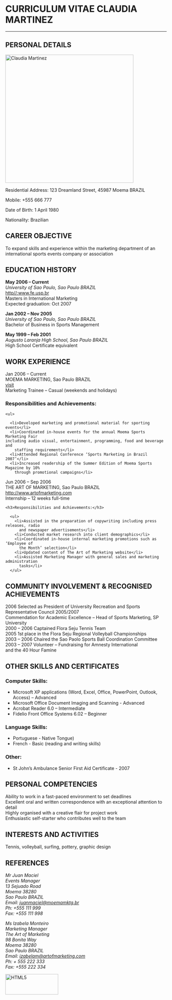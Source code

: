 <!DOCTYPE html>
<html>
<head>
  <meta charset="utf-8">
  <meta name="viewport" content="width=device-width">
  
</head>
  <title>Resume</title>
<body>
  
<h1>CURRICULUM VITAE CLAUDIA MARTINEZ</h1>
  <hr>
  
  
  <h2>PERSONAL DETAILS</h2>
   <img src="https://upload.wikimedia.org/wikipedia/commons/8/86/Woman_at_Lover%27s_Bridge_Tanjung_Sepat_%28cropped%29.jpg" alt="Claudia Martinez" style="width:400px;height:400px;">
  <p>
    Residential Address: 123 Dreamland Street, 45987 Moema BRAZIL
  </p>
  <p>
    Mobile: +555 666 777
  </p>
  <p>
    Date of Birth: 1  April 1980
  </p>
  <p>
    Nationality: Brazilian
  </p>
  
  <h2>CAREER OBJECTIVE</h2>
  To expand skills and experience within the marketing department of an 
international sports events company or association
  
  <h2>EDUCATION HISTORY</h2>
  <p>
    <strong>May 2006 – Current</strong><br> 
    <em>University of Sao Paulo, Sao Paulo BRAZIL</em><br>
    <a href="http//:www.fe.usp.br" target="_blank">http//:www.fe.usp.br</a><br>
    Masters in International Marketing<br>
    Expected graduation: Oct 2007
  </p>
  
  <p>
    <strong>Jan 2002 – Nov 2005</strong><br>
    <em>University of Sao Paulo, Sao Paulo BRAZIL</em><br>
    Bachelor of Business in Sports Management
  </p>
  
  <p>
    <strong>May 1999 – Feb 2001</strong><br>
    <em>Augusto Laranja High School, Sao Paulo BRAZIL</em><br>
     High School Certificate equivalent<br>
  </p>
  
  
  
  
  <h2>WORK EXPERIENCE</h2>
  Jan 2006 – Current <br>
  MOEMA MARKETING, Sao Paulo BRAZIL<br>
  <a href="http://www.moemamkt.com.br" target="_blank">visit</a><br>
  Marketing Trainee – Casual (weekends and holidays)<br>
  
  
  <h3>Responsibilities and Achievements:</h3>
  
    <ul>
      
      <li>Developed marketing and promotional material for sporting events</li>
      <li>Coordinated in-house events for the annual Moema Sports Marketing Fair 
    including audio visual, entertainment, programming, food and beverage and 
        staffing requirements</li>
      <li>Attended Regional Conference ‘Sports Marketing in Brazil 2007’</li>
      <li>Increased readership of the Summer Edition of Moema Sports Magazine by 10% 
        through promotional campaigns</li>
  </ul>
  
 
  Jun 2006 – Sep 2006<br>
  THE ART OF MARKETING, Sao Paulo BRAZIL<br>
  <a href="http://www.artofmarketing.com" target="_blank">http://www.artofmarketing.com</a><br>
  Internship – 12 weeks full-time<br>
  
 
    <h3>Responsibilities and Achievements:</h3>
    
      <ul>
        <li>Assisted in the preparation of copywriting including press releases, radio 
          and newspaper advertisements</li>
        <li>Conducted market research into client demographics</li>
        <li>Coordinated in-house internal marketing promotions such as ‘Employee of 
          the Month’ selection</li>
        <li>Updated content of The Art of Marketing website</li>
        <li>Assisted Marketing Manager with general sales and marketing administration 
          tasks</li>
      </ul>
    
  
  <h2>COMMUNITY INVOLVEMENT & RECOGNISED ACHIEVEMENTS</h2>
  
  2006 Selected as President of University Recreation and Sports 
  Representative Council
  2005/2007<br>         Commendation for Academic Excellence – Head of Sports 
  Marketing, SP University<br>
  2000 – 2006 Captained Flora Seju Tennis Team<br>
  2005 1st place in the Flora Seju Regional Volleyball 
  Championships<br>
  2003 – 2006 Chaired the Sao Paolo Sports Ball Coordination Committee<br>
  2003 – 2007 Volunteer – Fundraising for Amnesty International <br>
  and the 40 Hour Famine
  
  <h2>OTHER SKILLS AND CERTIFICATES</h2>
  
  <h3>Computer Skills:</h3>
    <ul>
      <li>Microsoft XP applications (Word, Excel, Office, PowerPoint, Outlook, 
        Access) – Advanced</li>
      <li>Microsoft Office Document Imaging and Scanning - Advanced</li>
      <li>Acrobat Reader 6.0 – Intermediate</li>
      <li>Fidelio Front Office Systems 6.02 – Beginner</li>
    </ul>  
   
  <h3>Language Skills:</h3>
    <ul>
      <li>Portuguese - Native Tongue)</li>
      <li>French - Basic (reading and writing skills)</li>
    </ul>
  
  <h3>Other:</h3>
    <ul>
      <li>St John’s Ambulance Senior First Aid Certificate - 2007</li>
    </ul>
  
  <h2>PERSONAL COMPETENCIES</h2>
  
  Ability to work in a fast-paced environment to set deadlines<br>
Excellent oral and written correspondence with an exceptional attention to 
detail<br>
Highly organised with a creative flair for project work<br>
Enthusiastic self-starter who contributes well to the team
  <h2>INTERESTS AND ACTIVITIES</h2>
 Tennis, volleyball, surfing, pottery, graphic design
  <h2>REFERENCES</h2>
  
  <address>
    Mr Juan Maciel<br>
    Events Manager<br>
    13 Sejuado Road<br>
    Moema 38280<br>
    Sao Paulo BRAZIL<br>
    Email: <a href="mailto:juanmaciel@moemamktg.br">juanmaciel@moemamktg.br</a><br>
    Ph:   +555 111 999<br>
    Fax: +555 111 998<br>
    
</address>
  <p>
   
  </p>
  <address>
  Ms Izabela Monteiro<br>
  Marketing Manager<br>
  The Art of Marketing<br>
  98 Bonita Way<br>
  Moema 38280<br>
  Sao Paulo BRAZIL<br>
  Email: <a href="mailto:izabelam@artofmarketing.com">izabelam@artofmarketing.com</a><br>
  Ph: + 555 222 333<br>
  Fax: +555 222 334
  
  </address>
  
  
  
  
  
  
  
  <p><a href="http://validator.w3.org/check?uri=referer" target="_blank"><img src="https://www.w3.org/html/logo/badge/html5-badge-h-css3-semantics.png" width="165" height="64" alt="HTML5" title="HTML5"></a></p>
  
  
  
</body>
</html>
